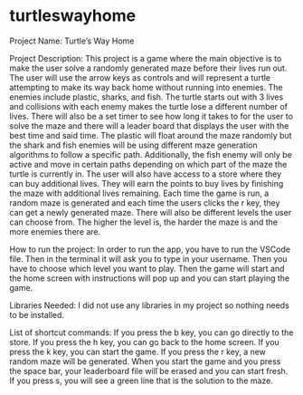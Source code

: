 # turtleswayhome
Project Name: Turtle’s Way Home 

Project Description:
This project is a game where the main objective is to make the user solve a randomly generated maze before their lives run out. The user will use the arrow keys as controls and will represent a turtle attempting to make its way back home without running into enemies. The enemies include plastic, sharks, and fish. The turtle starts out with 3 lives and collisions with each enemy makes the turtle lose a different number of lives. There will also be a set timer to see how long it takes to for the user to solve the maze and there will a leader board that displays the user with the best time and said time. The plastic will float around the maze randomly but the shark and fish enemies will be using different maze generation algorithms to follow a specific path. Additionally, the fish enemy will only be active and move in certain paths depending on which part of the maze the turtle is currently in. The user will also have access to a store where they can buy additional lives. They will earn the points to buy lives by finishing the maze with additional lives remaining. Each time the game is run, a random maze is generated and each time the users clicks the r key, they can get a newly generated maze. There will also be different levels the user can choose from. The higher the level is, the harder the maze is and the more enemies there are.

How to run the project:
In order to run the app, you have to run the VSCode file. Then in the terminal it will ask you to type in your username. Then you have to choose which level you want to play. Then the game will start and the home screen with instructions will pop up and you can start playing the game. 

Libraries Needed: I did not use any libraries in my project so nothing needs to be installed. 

List of shortcut commands:
If you press the b key, you can go directly to the store. 
If you press the h key, you can go back to the home screen. 
If you press the k key, you can start the game. 
If you press the r key, a new random maze will be generated. 
When you start the game and you press the space bar, your leaderboard file will be erased and you can start fresh. 
If you press s, you will see a green line that is the solution to the maze. 

